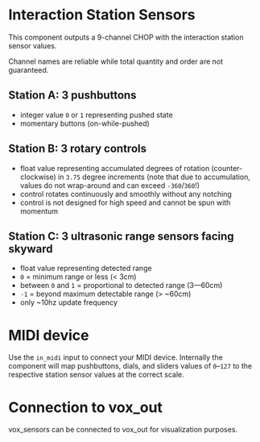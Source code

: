# Interaction Station Sensors

This component outputs a 9-channel CHOP with the interaction station sensor values.

Channel names are reliable while total quantity and order are not guaranteed.

## Station A: 3 pushbuttons

- integer value `0` or `1` representing pushed state
- momentary buttons (on-while-pushed)

## Station B: 3 rotary controls

- float value representing accumulated degrees of rotation (counter-clockwise) in `3.75` degree increments (note that due to accumulation, values do not wrap-around and can exceed `-360`/`360`!)
- control rotates continuously and smoothly without any notching
- control is not designed for high speed and cannot be spun with momentum

## Station C: 3 ultrasonic range sensors facing skyward

- float value representing detected range
- `0` = minimum range or less (< 3cm)
- between `0` and `1` = proportional to detected range (3—60cm)
- `-1` = beyond maximum detectable range (> ~60cm)
- only ~10hz update frequency

# MIDI device

Use the `in_midi` input to connect your MIDI device. Internally the component will map pushbuttons, dials, and sliders values of `0`–`127` to the respective station sensor values at the correct scale.

# Connection to vox_out

vox_sensors can be connected to vox_out for visualization purposes.
